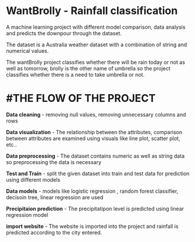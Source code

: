 # WantBrolly - Rainfall classification

A machine learning project with different model comparison, data analysis and predicts the downpour through the dataset.

The dataset is a Australia weather dataset with a combination of string and numerical values.

The wantBrolly project classifies whether there will be rain today or not as well as tomorrow, brolly is the other name of umbrella so the project classifies whether there is a need to take umbrella or not.

# #THE FLOW OF THE PROJECT

<b>Data cleaning</b> - removing null values, removing unnecessary columns and rows

<b>Data visualization</b>  - The relationship between the attributes, comparison between attributes are examined using visuals like line plot, scatter plot, etc..

<b>Data preprocessing</b>  - The dataset contains numeric as well as string data so preprocessing the data is necessary

<b>Test and Train</b>  - split the given dataset into train and test data for prediction using different models

<b>Data models</b>  - models like logistic regression , random forest classifier, decisoin tree, linear regression are used

<b>Precipitaion prediction</b>  - The precipitatipon level is predicted using linear regression model

<b>import website</b>  - The website is imported into the project and rainfall is predicted according to the city entered. 
